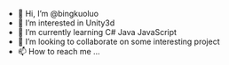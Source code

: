 - 👋 Hi, I’m @bingkuoluo
- 👀 I’m interested in Unity3d
- 🌱 I’m currently learning C# Java JavaScript
- 💞️ I’m looking to collaborate on some interesting project
- 📫 How to reach me ...

<!---
bingkuoluo/bingkuoluo is a ✨ special ✨ repository because its `README.md` (this file) appears on your GitHub profile.
You can click the Preview link to take a look at your changes.
--->
